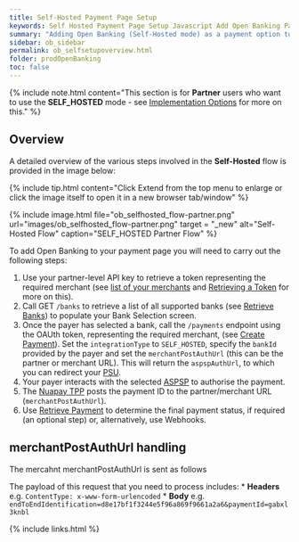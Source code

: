 ```yaml
---
title: Self-Hosted Payment Page Setup
keywords: Self Hosted Payment Page Setup Javascript Add Open Banking Payment Page
summary: "Adding Open Banking (Self-Hosted mode) as a payment option to your Payment Page requires configuration as outlined below. In Self-Hosted mode you must develop your own user interface."
sidebar: ob_sidebar
permalink: ob_selfsetupoverview.html
folder: prodOpenBanking
toc: false
---
```


{% include note.html content="This section is for **Partner** users who want to use the **SELF_HOSTED** mode - see [Implementation Options](ob_pispimplementation.html) for more on this." %}

## Overview 

A detailed overview of the various steps involved in the **Self-Hosted** flow is provided in the image below:

{% include tip.html content="Click Extend from the top menu to enlarge or click the image itself to open it in a new browser tab/window" %}

{% include image.html file="ob_selfhosted_flow-partner.png" url="images/ob_selfhosted_flow-partner.png" target = "_new" alt="Self-Hosted Flow" caption="SELF_HOSTED Partner Flow" %}


To add Open Banking to your payment page you will need to carry out the following steps:

1. Use your partner-level API key to retrieve a token representing the required merchant (see [list of your merchants](ob_partnerintegration.html#api-details---get-organisations) and [Retrieving a Token](ob_partnerintegration.html#api-details---post-tokens) for more on this).
1. Call GET `/banks` to retrieve a list of all supported banks (see [Retrieve Banks](ob_getbank.html)) to populate your Bank Selection screen. 
1. Once the payer has selected a bank, call the `/payments` endpoint using the OAUth token, representing the required merchant, (see [Create Payment](ob_createpayment.html)).
Set the `integrationType` to `SELF_HOSTED`, specify the `bankId` provided by the payer and set the `merchantPostAuthUrl` (this can be the partner or merchant URL). This will return the `aspspAuthUrl`, to which you can redirect your <a href="#" data-toggle="tooltip" data-original-title="{{site.data.glossary.psu}}">PSU</a>.
1. Your payer interacts with the selected <a href="#" data-toggle="tooltip" data-original-title="{{site.data.glossary.aspsp}}">ASPSP</a> to authorise the payment. 
1. The <a href="#" data-toggle="tooltip" data-original-title="{{site.data.glossary.nupay_tpp}}">Nuapay TPP</a> posts the payment ID to the partner/merchant URL (`merchantPostAuthUrl`). 
1. Use [Retrieve Payment](ob_retrievepayment.html) to determine the final payment status, if required (an optional step) or, alternatively, use Webhooks. 

## merchantPostAuthUrl handling
The mercahnt merchantPostAuthUrl is sent as follows

The payload of this request that you need to process includes:
    * **Headers** e.g. `ContentType: x-www-form-urlencoded`
    * **Body** e.g. `endToEndIdentification=d8e17bf1f3244e5f96a869f9661a2a6&paymentId=gabxl3knbl`

{% include links.html %}






